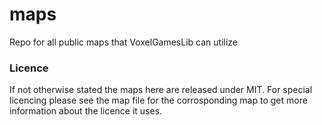 # maps
Repo for all public maps that VoxelGamesLib can utilize

### Licence

If not otherwise stated the maps here are released under MIT. For special licencing please see the map file for the corrosponding map to get more information about the licence it uses.
